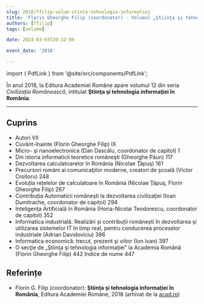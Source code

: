 ```yaml
---
slug: 2018/ffilip-volum-stinta-tehnologia-informatiei
title: 'Florin Gheorghe Filip (coordonator) - Volumul „Ştiinţa şi tehnologia informaţiei în România”'
authors: [ffilip]
tags: [volume]

date: 2024-03-03T20:32:08

event_date: '2018'

---
```


import { PdfLink } from '@site/src/components/PdfLink';

În anul 2018, la Editura Academiei Române apare volumul 12 din seria _Civilizația Românească_, intitulat **Ştiinţa şi tehnologia informaţiei în România**.

<!-- truncate -->

---

## Cuprins

- Autori  VII
- Cuvânt-înainte (Florin Gheorghe Filip)  IX
- Micro- şi nanoelectronica (Dan Dascălu, coordonator de capitol) 1
- Din istoria informaticii teoretice româneşti (Gheorghe Păun)  117
- Dezvoltarea calculatoarelor în România (Nicolae Ţăpuş)  161
- Precursori români ai comunicaţiilor moderne, creatori de şcoală (Victor Croitoru)  248
- Evoluția rețelelor de calculatoare în România (Nicolae Ţăpuş, Florin Gheorghe Filip)  267
- Contribuţia Automaticii româneşti la dezvoltarea civilizaţiei (Ioan Dumitrache, coordonator de capitol)  294
- Inteligenţa Artificială în România (Horia-Nicolai Teodorescu, coordonator de capitol)  352
- Informatica industrială. Realizări și contribuții românești în dezvoltarea și utilizarea sistemelor IT în timp real, pentru conducerea proceselor industriale (Adrian Davidoviciu)  386
- Informatica economică: trecut, prezent şi viitor (Ion Ivan)  397
- O secţie de „Ştiinţa şi tehnologia informaţiei” la Academia Română (Florin Gheorghe Filip)  442
Indice de nume  447

## Referințe

- Florin G. Filip (coordonator): **Ştiinţa şi tehnologia informaţiei în România**, Editura Academiei Române, 2018 (arhivat de la [acad.ro](https://acad.ro/bdar/STI/sti.html)) <PdfLink href="https://github.com/cronica-it/arhiva/releases/download/2018/ffilip-stiinta-si-tehnologia-informatiei-in-romania-d0526-sti-romania-665.pdf"/>
